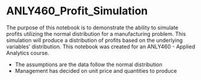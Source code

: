 # ANLY460_Profit_Simulation

The purpose of this notebook is to demonstrate the ability to simulate profits utilizing the normal distribution for a manufacturing problem.  This simulation will produce a distribution of profits based on the underlying variables' distribution.  This notebook was created for an ANLY460 - Applied Analytics course.

* The assumptions are the data follow the normal distribution
* Management has decided on unit price and quantities to produce
